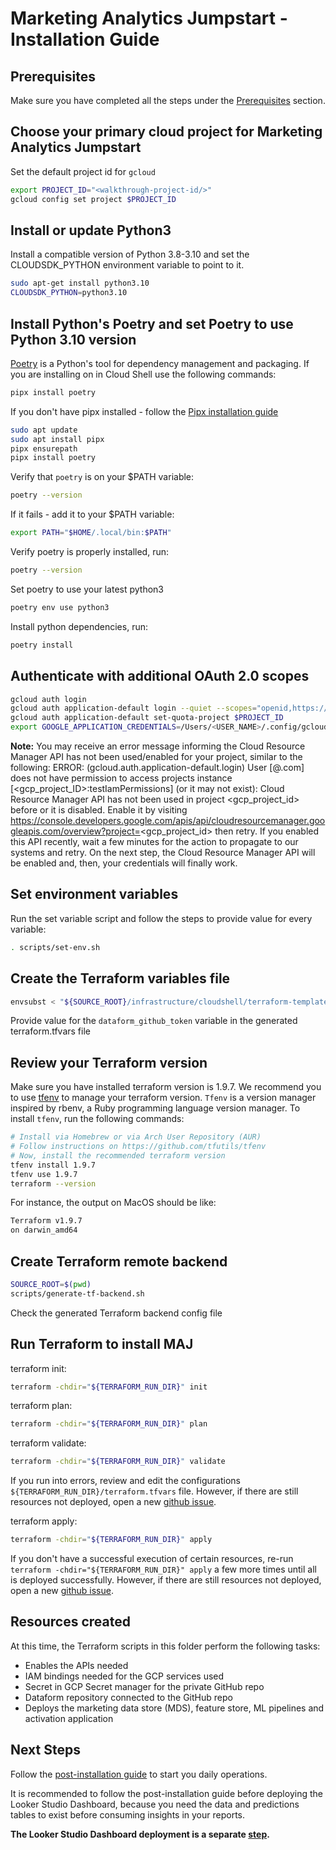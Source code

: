 # Marketing Analytics Jumpstart - Installation Guide

## Prerequisites
Make sure you have completed all the steps under the [Prerequisites](https://github.com/GoogleCloudPlatform/marketing-analytics-jumpstart/tree/main/infrastructure#prerequisites) section.

## Choose your primary cloud project for Marketing Analytics Jumpstart
<walkthrough-project-setup></walkthrough-project-setup>

Set the default project id for `gcloud`
```sh
export PROJECT_ID="<walkthrough-project-id/>"
gcloud config set project $PROJECT_ID
```

## Install or update Python3
Install a compatible version of Python 3.8-3.10 and set the CLOUDSDK_PYTHON environment variable to point to it.
```sh
sudo apt-get install python3.10
CLOUDSDK_PYTHON=python3.10
```

## Install Python's Poetry and set Poetry to use Python 3.10 version
[Poetry](https://python-poetry.org/docs/) is a Python's tool for dependency management and packaging.
If you are installing on in Cloud Shell use the following commands:
```sh
pipx install poetry
```
If you don't have pipx installed - follow the [Pipx installation guide](https://pipx.pypa.io/stable/installation/)
```sh
sudo apt update
sudo apt install pipx
pipx ensurepath
pipx install poetry
```
Verify that `poetry` is on your $PATH variable:
```sh
poetry --version
```
If it fails - add it to your $PATH variable:
```sh
export PATH="$HOME/.local/bin:$PATH" 
```
Verify poetry is properly installed, run:
```sh
poetry --version
```
Set poetry to use your latest python3
```sh
poetry env use python3
```
Install python dependencies, run:
```sh
poetry install
```

## Authenticate with additional OAuth 2.0 scopes
```sh
gcloud auth login
gcloud auth application-default login --quiet --scopes="openid,https://www.googleapis.com/auth/userinfo.email,https://www.googleapis.com/auth/cloud-platform,https://www.googleapis.com/auth/sqlservice.login,https://www.googleapis.com/auth/analytics,https://www.googleapis.com/auth/analytics.edit,https://www.googleapis.com/auth/analytics.provision,https://www.googleapis.com/auth/analytics.readonly,https://www.googleapis.com/auth/accounts.reauth"
gcloud auth application-default set-quota-project $PROJECT_ID
export GOOGLE_APPLICATION_CREDENTIALS=/Users/<USER_NAME>/.config/gcloud/application_default_credentials.json
```
**Note:** You may receive an error message informing the Cloud Resource Manager API has not been used/enabled for your project, similar to the following: 
ERROR: (gcloud.auth.application-default.login) User [<ldap>@<company>.com] does not have permission to access projects instance [<gcp_project_ID>:testIamPermissions] (or it may not exist): Cloud Resource Manager API has not been used in project <gcp_project_id> before or it is disabled. Enable it by visiting https://console.developers.google.com/apis/api/cloudresourcemanager.googleapis.com/overview?project=<gcp_project_id> then retry. If you enabled this API recently, wait a few minutes for the action to propagate to our systems and retry.
On the next step, the Cloud Resource Manager API will be enabled and, then, your credentials will finally work.

## Set environment variables
Run the set variable script and follow the steps to provide value for every variable:
```sh
. scripts/set-env.sh
```

## Create the Terraform variables file
```sh
envsubst < "${SOURCE_ROOT}/infrastructure/cloudshell/terraform-template.tfvars" > "${TERRAFORM_RUN_DIR}/terraform.tfvars"
```
Provide value for the `dataform_github_token` variable in the generated 
<walkthrough-editor-open-file filePath="infrastructure/terraform/terraform.tfvars">terraform.tfvars file</walkthrough-editor-open-file>


## Review your Terraform version
Make sure you have installed terraform version is 1.9.7. We recommend you to use [tfenv](https://github.com/tfutils/tfenv) to manage your terraform version.
`Tfenv` is a version manager inspired by rbenv, a Ruby programming language version manager.
To install `tfenv`, run the following commands:
```sh
# Install via Homebrew or via Arch User Repository (AUR)
# Follow instructions on https://github.com/tfutils/tfenv
# Now, install the recommended terraform version 
tfenv install 1.9.7
tfenv use 1.9.7
terraform --version
```
For instance, the output on MacOS should be like:
```sh
Terraform v1.9.7
on darwin_amd64
```

## Create Terraform remote backend
```sh
SOURCE_ROOT=$(pwd)
scripts/generate-tf-backend.sh
```
<walkthrough-editor-open-file filePath="infrastructure/terraform/backend.tf">Check the generated Terraform backend config file</walkthrough-editor-open-file>

## Run Terraform to install MAJ
terraform init:
```sh
terraform -chdir="${TERRAFORM_RUN_DIR}" init
```

terraform plan:
```sh
terraform -chdir="${TERRAFORM_RUN_DIR}" plan
```

terraform validate:
```sh
terraform -chdir="${TERRAFORM_RUN_DIR}" validate
```
If you run into errors, review and edit the configurations `${TERRAFORM_RUN_DIR}/terraform.tfvars` file. However, if there are still resources not deployed, open a new [github issue](https://github.com/GoogleCloudPlatform/marketing-analytics-jumpstart/issues/).

terraform apply:
```sh
terraform -chdir="${TERRAFORM_RUN_DIR}" apply
```
If you don't have a successful execution of certain resources, re-run `terraform -chdir="${TERRAFORM_RUN_DIR}" apply` a few more times until all is deployed successfully. However, if there are still resources not deployed, open a new [github issue](https://github.com/GoogleCloudPlatform/marketing-analytics-jumpstart/issues/).

## Resources created

At this time, the Terraform scripts in this folder perform the following tasks:

- Enables the APIs needed
- IAM bindings needed for the GCP services used
- Secret in GCP Secret manager for the private GitHub repo
- Dataform repository connected to the GitHub repo
- Deploys the marketing data store (MDS), feature store, ML pipelines and activation application

## Next Steps

Follow the [post-installation guide](./POST-INSTALLATION.md) to start you daily operations.

It is recommended to follow the post-installation guide before deploying the Looker Studio Dashboard, because you need the data and predictions tables to exist before consuming insights in your reports.

**The Looker Studio Dashboard deployment is a separate [step](https://github.com/GoogleCloudPlatform/marketing-analytics-jumpstart/blob/main/python/lookerstudio/README.md).**
